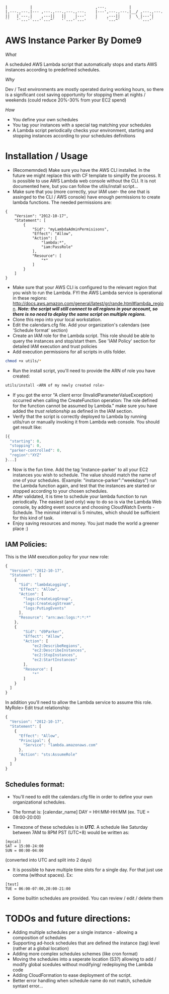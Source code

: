 ```
|          |                            ,---.          |              
|,---.,---.|--- ,---.,---.,---.,---.    |---',---.,---.|__/ ,---.,---.
||   |`---.|    ,---||   ||    |---'    |    ,---||    |  \ |---'|    
``   '`---'`---'`---^`   '`---'`---'    `    `---^`    `   ``---'`    
```
# AWS Instance Parker By Dome9
*What*

A scheduled AWS Lambda script that automatically stops and starts AWS instances according to predefined schedules.

*Why*

Dev / Test environments are mostly operated during working hours, so there is a significant cost saving opportunity for stopping them at nights / weekends (could reduce 20%-30% from your EC2 spend)

*How*

* You define your own schedules
* You tag your instances with a special tag matching your schedules
* A Lambda script periodically checks your environment, starting and stopping instances according to your schedules definitions



# Installation / Usage
* (Recomemnded) Make sure you have the AWS CLI installed. In the future we might replace this with CF template to simplify the process.
It is possible to use AWS Lambda web console without the CLI. It is not documented here, but you can follow the utils/install script...
* Make sure that you (more correctly, your IAM user- the one that is assinged to the CLI / AWS console) have enough permissions to create lambda functions. The needed permissions are:
```
{
    "Version": "2012-10-17",
    "Statement": [
        {
            "Sid": "myLambdaAdminPermisisons",
            "Effect": "Allow",
            "Action": [
                "lambda:*",
                "iam:PassRole"
            ],
            "Resource": [
                "*"
            ]
        }
    ]
}
```
* Make sure that your AWS CLI is configured to the relevant region that you wish to run the Lambda. FYI the AWS Lambda service is operational in these regions: http://docs.aws.amazon.com/general/latest/gr/rande.html#lambda_region.
***Note: the script will still connect to all regions in your account, so there is no need to deploy the same script on multiple regions.***
* Clone this repo into your local workstation.
* Edit the calendars.cfg file. Add your organization's calendars (see 'Schedule format' section)
* Create an IAM role for the Lambda script. This role should be able to query the instances and stop/start them. See 'IAM Policy' section for detailed IAM execution and trust policies
* Add execution permissions for all scripts in utils folder.
```bash
chmod +x utils/*
```
* Run the install script, you'll need to provide the ARN of role you have created:
```bash
utils/install <ARN of my newly created role>
```
* If you got the error "A client error (InvalidParameterValueException) occurred when calling the CreateFunction operation: The role defined for the function cannot be assumed by Lambda." make sure you have added the *trust relationship* as defined in the IAM section.
* Verify that the script is correctly deployed to Lambda by running utils/run or manually invoking it from Lambda web console.
You should get result like:
```javascript
[{
  "starting": 0,
  "stopping": 0,
  "parker-controlled": 0,
  "region":"XYZ"
}...]
```
* Now is the fun time. Add the tag 'instance-parker' to all your EC2 instances you wish to schedule. The value should match the name of one of your schedules.
(Example: "instance-parker":"weekdays") run the Lambda function again, and test that the instances are started or stopped according to your chosen schedules.
* After validated, it is time to schedule your lambda function to run periodically. The easiest (and only) way to do so is via the Lambda Web console, by adding event source and choosing CloudWatch Events - Schedule.
The minimal interval is 5 minutes, which should be sufficient for this kind of task.
* Enjoy saving resources and money. You just made the world a greener place :) 

IAM Policies:
--
This is the IAM execution policy for your new role:
```javascript
{
  "Version": "2012-10-17",
  "Statement": [
    {
      "Sid": "lambdaLogging",
      "Effect": "Allow",
      "Action": [
        "logs:CreateLogGroup",
        "logs:CreateLogStream",
        "logs:PutLogEvents"
      ],
      "Resource": "arn:aws:logs:*:*:*"
    },
    {
        "Sid": "d9Parker",
        "Effect": "Allow",
        "Action": [
            "ec2:DescribeRegions",
            "ec2:DescribeInstances",
            "ec2:StopInstances",
            "ec2:StartInstances"
        ],
        "Resource": [
            "*"
        ]
    }
  ]
}
```
In addition you'll need to allow the Lambda service to assume this role.
MyRole> Edit trsut relationship:
```javascript
{
  "Version": "2012-10-17",
  "Statement": [
    {
      "Effect": "Allow",
      "Principal": {
        "Service": "lambda.amazonaws.com"
      },
      "Action": "sts:AssumeRole"
    }
  ]
}
```

Schedules format:
--
* You'll need to edit the calendars.cfg file in order to define your own organizational schedules.
* The format is:
[calendar_name]
DAY = HH:MM-HH:MM (ex. TUE = 08:00-20:00)

* Timezone of these schedules is in ***UTC***. A schedule like Saturday between 7AM to 8PM PST (UTC+8) would be written as:
```
[mycal]
SAT = 15:00-24:00
SUN = 00:00-04:00
```
(converted into UTC and split into 2 days)
* It is possible to have multiple time slots for a single day. For that just use comma (without spaces). Ex:
```
[test]
TUE = 06:00-07:00,20:00-21:00
```
* Some builtin schedules are provided. You can review / edit / delete them

# TODOs and future directions:
* Adding multiple schedules per a single instance - allowing a composition of schedules
* Supporting ad-hock schedules that are defined the instance (tag) level (rather at a global location)
* Adding more complex schedules schemes (like cron format)
* Moving the schedules into a seperate location (S3?) allowing to add / modify global scedules without modifying/ redeploying the Lambda code
* Adding CloudFormation to ease deployment of the script.
* Better error handling when schedule name do not match, schedule syntaxt error...

